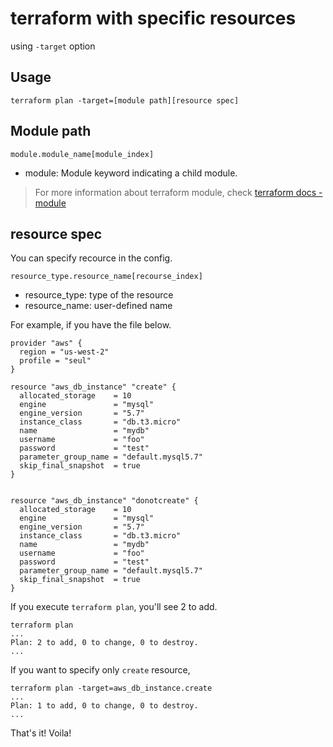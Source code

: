 # terraform with specific resources

using `-target` option

## Usage

```
terraform plan -target=[module path][resource spec]
```

## Module path

```
module.module_name[module_index]
```

- module: Module keyword indicating a child module.

> For more information about terraform module, check [terraform docs - module](https://www.terraform.io/docs/language/modules/index.html)


## resource spec

You can specify recource in the config.

```
resource_type.resource_name[recourse_index]
```
- resource_type: type of the resource
- resource_name: user-defined name

For example, if you have the file below.

```
provider "aws" {
  region = "us-west-2"
  profile = "seul"
}

resource "aws_db_instance" "create" {
  allocated_storage    = 10
  engine               = "mysql"
  engine_version       = "5.7"
  instance_class       = "db.t3.micro"
  name                 = "mydb"
  username             = "foo"
  password             = "test"
  parameter_group_name = "default.mysql5.7"
  skip_final_snapshot  = true
}


resource "aws_db_instance" "donotcreate" {
  allocated_storage    = 10
  engine               = "mysql"
  engine_version       = "5.7"
  instance_class       = "db.t3.micro"
  name                 = "mydb"
  username             = "foo"
  password             = "test"
  parameter_group_name = "default.mysql5.7"
  skip_final_snapshot  = true
}
```

If you execute `terraform plan`, you'll see 2 to add.

```
terraform plan
...
Plan: 2 to add, 0 to change, 0 to destroy.
...
```

If you want to specify only `create` resource, 

```
terraform plan -target=aws_db_instance.create
...
Plan: 1 to add, 0 to change, 0 to destroy.
...
```

That's it! Voila!
